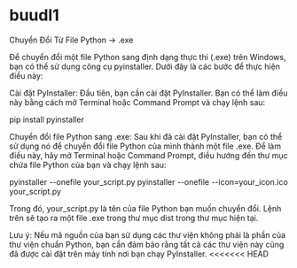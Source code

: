 # buudl1
Chuyển Đổi Từ File Python -> .exe

Để chuyển đổi một file Python sang định dạng thực thi (.exe) trên Windows, bạn có thể sử dụng công cụ pyinstaller. Dưới đây là các bước để thực hiện điều này:

Cài đặt PyInstaller: Đầu tiên, bạn cần cài đặt PyInstaller. Bạn có thể làm điều này bằng cách mở Terminal hoặc Command Prompt và chạy lệnh sau:

pip install pyinstaller

Chuyển đổi file Python sang .exe: Sau khi đã cài đặt PyInstaller, bạn có thể sử dụng nó để chuyển đổi file Python của mình thành một file .exe. Để làm điều này, hãy mở Terminal hoặc Command Prompt, điều hướng đến thư mục chứa file Python của bạn và chạy lệnh sau:

pyinstaller --onefile your_script.py
pyinstaller --onefile --icon=your_icon.ico your_script.py

Trong đó, your_script.py là tên của file Python bạn muốn chuyển đổi. Lệnh trên sẽ tạo ra một file .exe trong thư mục dist trong thư mục hiện tại.

Lưu ý: Nếu mã nguồn của bạn sử dụng các thư viện không phải là phần của thư viện chuẩn Python, bạn cần đảm bảo rằng tất cả các thư viện này cũng đã được cài đặt trên máy tính nơi bạn chạy PyInstaller. <<<<<<< HEAD